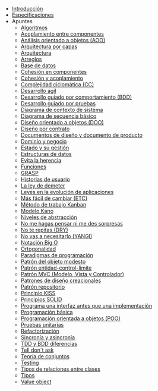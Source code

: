 - [Introducción](README)
- [Especificaciones](info.md)
- Apuntes
	- [Algoritmos](apuntes/Algoritmos.md)
	- [Acoplamiento entre componentes](apuntes/Acoplamiento%20entre%20componentes.md)
	- [Análisis orientado a objetos (AOO)](apuntes/Analisis%20orientado%20a%20objetos%20(AOO).md)
	- [Arquitectura por capas](apuntes/arquitectura%20por%20capas.md)
	- [Arquitectura](apuntes/Arquitectura.md)
	- [Arreglos](apuntes/Arreglos.md)
	- [Base de datos](apuntes/Base%20de%20datos.md)
	- [Cohesión en componentes](apuntes/Cohesion%20en%20componentes.md)
	- [Cohesión y acoplamiento](apuntes/Cohesion%20y%20acoplamiento.md)
	- [Complejidad ciclomática (CC)](apuntes/Complejidad%20ciclomatica%20(CC).md)
	- [Desarrollo ágil](apuntes/Desarrollo%20agil.md)
	- [Desarrollo guiado por comportamiento (BDD)](apuntes/Desarrollo%20guiado%20por%20comportamiento%20(BDD).md)
	- [Desarrollo guiado por pruebas](apuntes/Desarrollo%20guiado%20por%20pruevas%20(TDD).md)
	- [Diagrama de contexto de sistema](apuntes/Diagrama%20de%20contexto%20de%20sistema.md)
	- [Diagrama de secuencia básico](apuntes/Diagrama%20de%20secuencia%20basico.md)
	- [Diseño orientado a objetos (DOO)](apuntes/Disenno%20orientado%20a%20objetos%20(DOO).md)
	- [Diseño por contrato](apuntes/Disenno%20por%20contrato.md)
	- [Documentos de diseño y documento de producto](apuntes/Documentos%20de%20disenno%20y%20documento%20de%20producto.md)
	- [Dominio y negocio](apuntes/Dominio%20y%20negocio.md)
	- [Estado y su gestión](apuntes/Estado%20y%20su%20gestion.md)
	- [Estructuras de datos](apuntes/Estructuras%20de%20datos.md)
	- [Evita la herencia](apuntes/Evita%20la%20herencia.md)
	- [Funciones](apuntes/Funciones.md)
	- [GRASP](apuntes/GRASP.md)
	- [Historias de usuario](apuntes/Historias%20de%20usuario.md)
	- [La ley de demeter](apuntes/La%20ley%20de%20demeter.md)
	- [Leyes en la evolución de aplicaciones](apuntes/Leyes_en_la_evolucion_de_aplicaciones.md)
	- [Más fácil de cambiar (ETC)](apuntes/Mas%20facil%20de%20cambiar%20(STR).md)
	- [Método de trabajo Kanban](apuntes/Metodo%20de%20trabajo%20Kanban.md)
	- [Modelo Kano](apuntes/Modelo_kano.md)
	- [Niveles de abstracción](apuntes/Niveles%20de%20abstraccion.md)
	- [No me hagas pensar ni me des sorpresas](apuntes/No%20me%20hagas%20pensar%20ni%20me%20des%20sorpresas.md)
	- [No te repitas (DRY)](apuntes/No%20te%20repitas%20(DRY).md)
	- [No vas a necesitarlo (YANGI)](apuntes/No%20vas%20a%20necesitarlo%20(YANGI).md)
	- [Notación Big O](apuntes/Notacion%20Big%20O.md)
	- [Ortogonalidad](apuntes/Ortogonalidad.md)
	- [Paradigmas de programación](apuntes/Paradigmas%20de%20programacion.md)
	- [Patrón del objeto modesto](apuntes/Patron%20del%20objeto%20modesto.md)
	- [Patrón entidad-control-limite](apuntes/Patron%20entidad-control-limite.md)
	- [Patrón MVC (Modelo, Vista y Controlador)](apuntes/Patron%20MVC%20(Modelo,%20vista%20y%20controlador).md)
	- [Patrones de diseño creacionales](apuntes/Patrones%20de%20diseño%20creacionales.md)
	- [Patrón repositorio](apuntes/Patron_repositorio.md)
	- [Principio KISS](apuntes/Principio%20KISS.md)
	- [Principios SOLID](apuntes/Principios%20SOLID.md)
	- [Programa una interfaz antes que una implementación](apuntes/Programa%20una%20interfaz%20antes%20que%20una%20implementacion.md)
	- [Programación básica](apuntes/Programacion%20basica.md)
	- [Programación orientada a objetos (POO)](apuntes/Programacion%20orientada%20a%20objetos%20(POO).md)
	- [Pruebas unitarias](apuntes/Pruevas%20unitarias.md)
	- [Refactorización](apuntes/Refactorizacion.md)
	- [Sincronía y asincronía](apuntes/Sincronia%20y%20asincronia.md)
	- [TDD y BDD diferencias](apuntes/TDD%20y%20BDD%20diferencias.md)
	- [Tell don´t ask](apuntes/Tell%20dont%20ask.md)
	- [Teoría de conjuntos](apuntes/Teoria%20de%20conjuntos.md)
	- [Testing](apuntes/Testing.md)
	- [Tipos de relaciones entre clases](apuntes/Tipos%20de%20relaciones%20entre%20clases.md)
	- [Tipos](apuntes/Tipos.md)
	- [Value object](apuntes/Value_object.md)